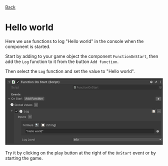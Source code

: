 ﻿[Back](../MoreExamples.md)

# Hello world
Here we use functions to log "Hello world" in the console when the component is started.

Start by adding to your game object the component `FunctionOnStart`, then add the `Log` function to it from the button `Add function`.

Then select the `Log` function and set the value to "Hello world".

![HelloWorld.png](../images/HelloWorld.png)

Try it by clicking on the play button at the right of the `OnStart` event or by starting the game.